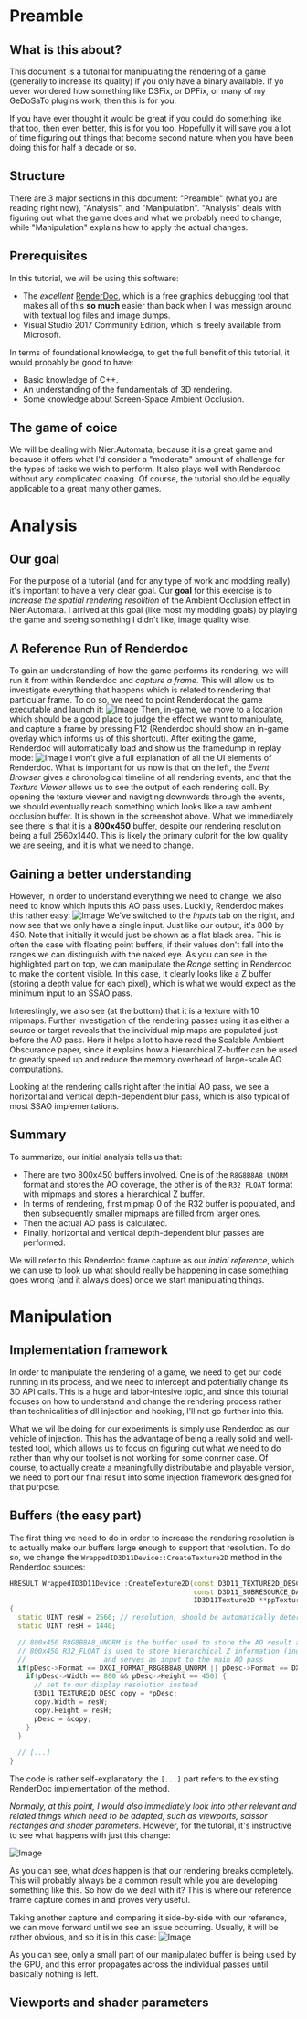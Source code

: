 # Preamble

## What is this about?
This document is a tutorial for manipulating the rendering of a game (generally to increase its quality) if you only have a binary available. If yo uever wondered how something like DSFix, or DPFix, or many of my GeDoSaTo plugins work, then this is for you.

If you have ever thought it would be great if you could do something like that too, then even better, this is for you too. Hopefully it will save you a lot of time figuring out things that become second nature when you have been doing this for half a decade or so.

## Structure
There are 3 major sections in this document: "Preamble" (what you are reading right now), "Analysis", and "Manipulation". "Analysis" deals with figuring out what the game does and what we probably need to change, while "Manipulation" explains how to apply the actual changes. 

## Prerequisites
In this tutorial, we will be using this software:
* The *excellent* [RenderDoc](https://renderdoc.org/), which is a free graphics debugging tool that makes all of this **so much** easier than back when I was messign around with textual log files and image dumps.
* Visual Studio 2017 Community Edition, which is freely available from Microsoft.

In terms of foundational knowledge, to get the full benefit of this tutorial, it would probably be good to have:
* Basic knowledge of C++.
* An understanding of the fundamentals of 3D rendering.
* Some knowledge about Screen-Space Ambient Occlusion. 

## The game of coice
We will be dealing with Nier:Automata, because it is a great game and because it offers what I'd consider a "moderate" amount of challenge for the types of tasks we wish to perform. It also plays well with Renderdoc without any complicated coaxing. Of course, the tutorial should be equally applicable to a great many other games.

# Analysis

## Our goal
For the purpose of a tutorial (and for any type of work and modding really) it's important to have a very clear goal. Our **goal** for this exercise is to *increase the spatial rendering resolition* of the Ambient Occlusion effect in Nier:Automata. I arrived at this goal (like most my modding goals) by playing the game and seeing something I didn't like, image quality wise.

## A Reference Run of Renderdoc
To gain an understanding of how the game performs its rendering, we will run it from within Renderdoc and *capture a frame*.
This will allow us to investigate everything that happens which is related to rendering that particular frame. To do so, we need to point Renderdocat the game executable and launch it:
![Image](img/01_renderdoc_capture.png?raw=true)
Then, in-game, we move to a location which should be a good place to judge the effect we want to manipulate, and capture a frame by pressing F12 (Renderdoc should show an in-game overlay which informs us of this shortcut). After exiting the game, Renderdoc will automatically load and show us the framedump in replay mode:
![Image](img/02_renderdoc_ao_pass.png?raw=true)
I won't give a full explanation of all the UI elements of Renderdoc. What is important for us now is that on the left, the *Event Browser* gives a chronological timeline of all rendering events, and that the *Texture Viewer* allows us to see the output of each rendering call. By opening the texture viewer and navigting downwards through the events, we should eventually reach something which looks like a raw ambient occlusion buffer. It is shown in the screenshot above. What we immediately see there is that it is a **800x450** buffer, despite our rendering resolution being a full 2560x1440. This is likely the primary culprit for the low quality we are seeing, and it is what we need to change.

## Gaining a better understanding

However, in order to understand everything we need to change, we also need to know which inputs this AO pass uses. Luckily, Renderdoc makes this rather easy:
![Image](img/03_renderdoc_ao_inputs.png?raw=true)
We've switched to the *Inputs* tab on the right, and now see that we only have a single input. Just like our output, it's 800 by 450. Note that initially it would just be shown as a flat black area. This is often the case with floating point buffers, if their values don't fall into the ranges we can distinguish with the naked eye. As you can see in the highlighted part on top, we can manipulate the *Range* setting in Renderdoc to make the content visible. In this case, it clearly looks like a Z buffer (storing a depth value for each pixel), which is what we would expect as the minimum input to an SSAO pass.

Interestingly, we also see (at the bottom) that it is a texture with 10 mipmaps. Further investigation of the rendering passes using it as either a source or target reveals that the individual mip maps are populated just before the AO pass. Here it helps a lot to have read the Scalable Ambient Obscurance paper, since it explains how a hierarchical Z-buffer can be used to greatly speed up and reduce the memory overhead of large-scale AO computations.

Looking at the rendering calls right after the initial AO pass, we see a horizontal and vertical depth-dependent blur pass, which is also typical of most SSAO implementations.

## Summary

To summarize, our initial analysis tells us that:
* There are two 800x450 buffers involved. One is of the `R8G8B8A8_UNORM` format and stores the AO coverage, the other is of the `R32_FLOAT` format with mipmaps and stores a hierarchical Z buffer.
* In terms of rendering, first mipmap 0 of the R32 buffer is populated, and then subsequently smaller mipmaps are filled from larger ones.
* Then the actual AO pass is calculated.
* Finally, horizontal and vertical depth-dependent blur passes are performed.

We will refer to this Renderdoc frame capture as our *initial reference*, which we can use to look up what should really be happening in case something goes wrong (and it always does) once we start manipulating things.

# Manipulation

## Implementation framework
In order to manipulate the rendering of a game, we need to get our code running in its process, and we need to intercept and potentially change its 3D API calls. This is a huge and labor-intesive topic, and since this toturial focuses on how to understand and change the rendering process rather than technicalities of dll injection and hooking, I'll not go further into this.

What we wil lbe doing for our experiments is simply use Renderdoc as our vehicle of injection. This has the advantage of being a really solid and well-tested tool, which allows us to focus on figuring out what we need to do rather than why our toolset is not working for some conrner case. Of course, to actually create a meaningfully distributable and playable version, we need to port our final result into some injection framework designed for that purpose. 

## Buffers (the easy part)
The first thing we need to do in order to increase the rendering resolution is to actually make our buffers large enough to support that resolution. To do so, we change the `WrappedID3D11Device::CreateTexture2D` method in the Renderdoc sources:

```C++
HRESULT WrappedID3D11Device::CreateTexture2D(const D3D11_TEXTURE2D_DESC *pDesc,
                                             const D3D11_SUBRESOURCE_DATA *pInitialData,
                                             ID3D11Texture2D **ppTexture2D)
{
  static UINT resW = 2560; // resolution, should be automatically determined
  static UINT resH = 1440;

  // 800x450 R8G8B8A8_UNORM is the buffer used to store the AO result and subsequently blur it
  // 800x450 R32_FLOAT is used to store hierarchical Z information (individual mipmap levels are rendered to)
  //                   and serves as input to the main AO pass
  if(pDesc->Format == DXGI_FORMAT_R8G8B8A8_UNORM || pDesc->Format == DXGI_FORMAT_R32_FLOAT) {
    if(pDesc->Width == 800 && pDesc->Height == 450) {
      // set to our display resolution instead
      D3D11_TEXTURE2D_DESC copy = *pDesc;
      copy.Width = resW;
      copy.Height = resH;
      pDesc = &copy;
    }
  }
  
  // [...]
}
```

The code is rather self-explanatory, the `[...]` part refers to the existing RenderDoc implementation of the method.

*Normally, at this point, I would also immediately look into other relevant and related things which need to be adapted, such as viewports, scissor rectanges and shader parameters.* However, for the tutorial, it's instructive to see what happens with just this change:

![Image](img/04_screenshot_broken.png)

As you can see, what *does* happen is that our rendering breaks completely. This will probably always be a common result while you are developing something like this. So how do we deal with it? This is where our reference frame capture comes in and proves very useful.

Taking another capture and comparing it side-by-side with our reference, we can move forward until we see an issue occurring. Usually, it will be rather obvious, and so it is in this case:
![Image](img/05_reference_comparison.png)

As you can see, only a small part of our manipulated buffer is being used by the GPU, and this error propagates across the individual passes until basically nothing is left.

## Viewports and shader parameters
